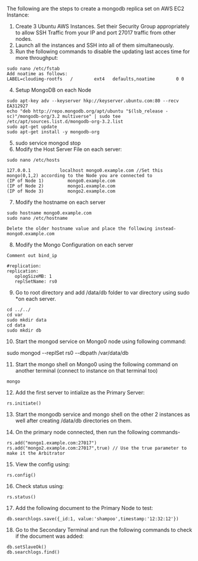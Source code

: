 The following are the steps to create a mongodb replica set on AWS EC2 Instance:

1. Create 3 Ubuntu AWS Instances. Set their Security Group appropriately to allow SSH Traffic from your IP and port 27017 traffic from other nodes.
2. Launch all the instances and SSH into all of them simultaneously.
3. Run the following commands to disable the updating last acces time for more throughput:

```
sudo nano /etc/fstab
Add noatime as follows:
LABEL=cloudimg-rootfs   /        ext4   defaults,noatime        0 0
```
4. Setup MongoDB on each Node

```
sudo apt-key adv --keyserver hkp://keyserver.ubuntu.com:80 --recv EA312927
echo "deb http://repo.mongodb.org/apt/ubuntu "$(lsb_release -sc)"/mongodb-org/3.2 multiverse" | sudo tee /etc/apt/sources.list.d/mongodb-org-3.2.list
sudo apt-get update
sudo apt-get install -y mongodb-org
```

5. sudo service mongod stop
6. Modify the Host Server File on each server:

```
sudo nano /etc/hosts

127.0.0.1           localhost mongo0.example.com //Set this mongo(0,1,2) according to the Node you are connected to
(IP of Node 1)         mongo0.example.com
(IP of Node 2)         mongo1.example.com
(IP of Node 3)         mongo2.example.com
```

7. Modify the hostname on each server

```
sudo hostname mongo0.example.com
sudo nano /etc/hostname

Delete the older hostname value and place the following instead-
mongo0.example.com
```
8. Modify the Mongo Configuration on each server

```
Comment out bind_ip

#replication:                                                               
replication:                                                                
   oplogSizeMB: 1                                                           
   replSetName: rs0 
```

9. Go to root directory and add /data/db folder to var directory using sudo *on each server.
```
cd ../../
cd var
sudo mkdir data
cd data
sudo mkdir db
```

10. Start the mongod service on Mongo0 node using following command:

sudo mongod --replSet rs0 --dbpath /var/data/db

11. Start the mongo shell on Mongo0 using the following command on another terminal (connect to instance on that terminal too) 
```
mongo
```

12. Add the first server to intialize as the Primary Server:
```
rs.initiate()
```
13. Start the mongodb service and mongo shell on the other 2 instances as well after creating /data/db directories on them.

14. On the primary node connected, then run the following commands-
```
rs.add("mongo1.example.com:27017")
rs.add("mongo2.example.com:27017",true) // Use the true parameter to make it the Arbitrator
```

15. View the config using:
```
rs.config()
```

16. Check status using:
```
rs.status()
```

17. Add the following document to the Primary Node to test:
```
db.searchlogs.save({_id:1, value:'shampoo',timestamp:'12:32:12'})
```
18. Go to the Secondary Terminal and run the following commands to check if the document was added:
```
db.setSlaveOk()
db.searchlogs.find()
```
